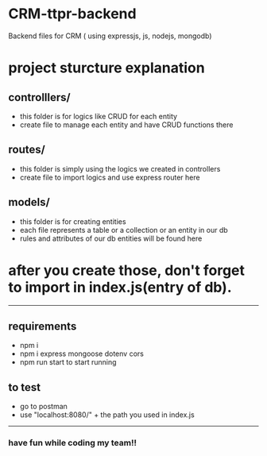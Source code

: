 # CRM-ttpr-backend
Backend files for CRM ( using expressjs, js, nodejs, mongodb)
# project sturcture explanation

## controlllers/
- this folder is for logics like CRUD for each entity
- create file to manage each entity and have CRUD functions there

## routes/
- this folder is simply using the logics we created in controllers
- create file to import logics and use express router here

## models/
- this folder is for creating entities
- each file represents a table or a collection or an entity in our db
- rules and attributes of our db entities will be found here

# after you create those, don't forget to import in index.js(entry of db).
-------------------------------
## requirements
- npm i
- npm i express mongoose dotenv cors
- npm run start to start running

## to test
- go to postman
- use "localhost:8080/" + the path you used in index.js
-------------------------------
### have fun while coding my team!!
